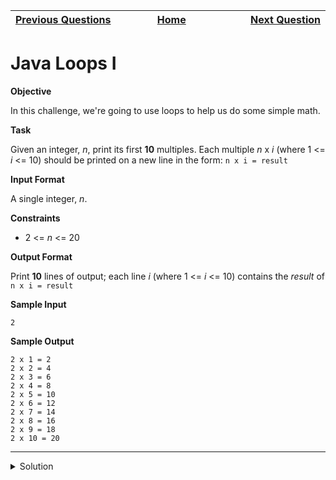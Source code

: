 | <img width=1000>[Previous Questions](https://github.com/Kevin-Lago/java-hackerrank-solutions/java.introduction/tree/main/src/java_output_formatting)</img> | <img width=1000>[Home](https://github.com/Kevin-Lago/java-hackerrank-solutions)</img> | <img width=1000>[Next Question](https://github.com/Kevin-Lago/java-hackerrank-solutions/tree/main/src/java.introduction/java_loops_ii)</img> |
|:---|:---:|---:|

# Java Loops I

__Objective__

In this challenge, we're going to use loops to help us do some simple math.

__Task__

Given an integer, _n_, print its first __10__ multiples. Each multiple _n_ x _i_ (where 1 <= _i_ <= 10) should be printed on a new line in the form: ```n x i = result```

__Input Format__

A single integer, _n_.

__Constraints__

- 2 <= _n_ <= 20

__Output Format__

Print __10__ lines of output; each line _i_ (where 1 <= _i_ <= 10) contains the _result_ of ```n x i = result```

__Sample Input__

```
2
```

__Sample Output__

```
2 x 1 = 2
2 x 2 = 4
2 x 3 = 6
2 x 4 = 8
2 x 5 = 10
2 x 6 = 12
2 x 7 = 14
2 x 8 = 16
2 x 9 = 18
2 x 10 = 20
```

---

<details><summary>Solution</summary>
    
```java
public static void main(String[] args) throws IOException {
    BufferedReader bufferedReader = new BufferedReader(new InputStreamReader(System.in));
    int n = Integer.parseInt(bufferedReader.readLine().trim());
    bufferedReader.close();

    for (int i = 1; i <= 10; i++) {
        System.out.printf("%d x %d = %d", n, i, n * i);
    }
}
```
</details>

